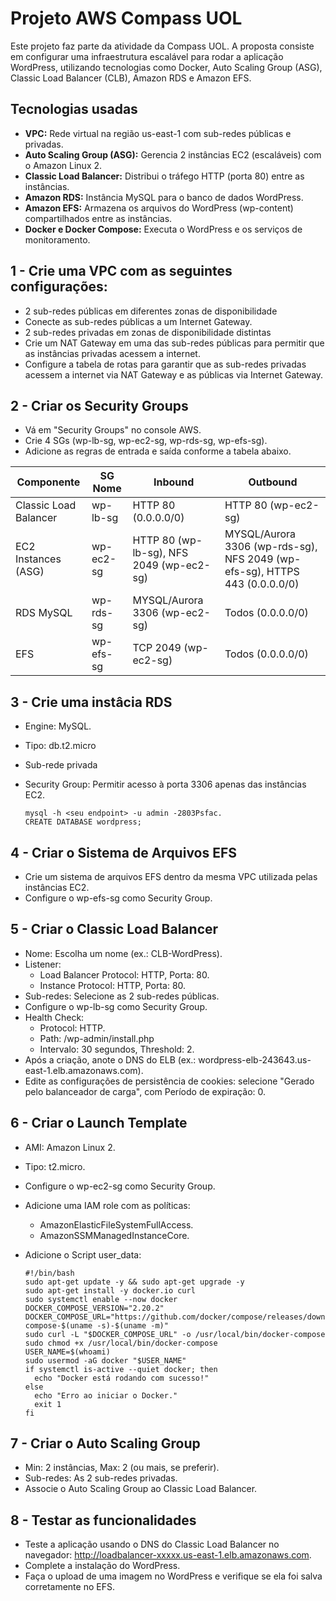 # Projeto AWS Compass UOL
Este projeto faz parte da atividade da Compass UOL. A proposta consiste em configurar uma infraestrutura escalável para rodar a aplicação WordPress, utilizando tecnologias como Docker, Auto Scaling Group (ASG), Classic Load Balancer (CLB), Amazon RDS e Amazon EFS.

## Tecnologias usadas
- **VPC:** Rede virtual na região us-east-1 com sub-redes públicas e privadas.
- **Auto Scaling Group (ASG):** Gerencia 2 instâncias EC2 (escaláveis) com o Amazon Linux 2.
- **Classic Load Balancer:** Distribui o tráfego HTTP (porta 80) entre as instâncias.
- **Amazon RDS:** Instância MySQL para o banco de dados WordPress.
- **Amazon EFS:** Armazena os arquivos do WordPress (wp-content) compartilhados entre as instâncias.
- **Docker e Docker Compose:** Executa o WordPress e os serviços de monitoramento.
  

## 1 - Crie uma VPC com as seguintes configurações:
- 2 sub-redes públicas em diferentes zonas de disponibilidade 
- Conecte as sub-redes públicas a um Internet Gateway.
- 2 sub-redes privadas em zonas de disponibilidade distintas
- Crie um NAT Gateway em uma das sub-redes públicas para permitir que as instâncias privadas acessem a internet.
- Configure a tabela de rotas para garantir que as sub-redes privadas acessem a internet via NAT Gateway e as públicas via Internet Gateway.

## 2 - Criar os Security Groups
- Vá em "Security Groups" no console AWS.
- Crie 4 SGs (wp-lb-sg, wp-ec2-sg, wp-rds-sg, wp-efs-sg).
- Adicione as regras de entrada e saída conforme a tabela abaixo.

| Componente | SG Nome | Inbound | Outbound |
|------------|--------|---------|----------|
| Classic Load Balancer |  wp-lb-sg  |  HTTP 80 (0.0.0.0/0) | HTTP 80 (wp-ec2-sg) |
| EC2 Instances (ASG) |	wp-ec2-sg |	HTTP 80 (wp-lb-sg), NFS 2049 (wp-ec2-sg) |	MYSQL/Aurora 3306 (wp-rds-sg), NFS 2049 (wp-efs-sg), HTTPS 443 (0.0.0.0/0) |
| RDS MySQL	| wp-rds-sg |	MYSQL/Aurora 3306 (wp-ec2-sg)| 	Todos (0.0.0.0/0) |
| EFS	| wp-efs-sg |	TCP 2049 (wp-ec2-sg) |	Todos (0.0.0.0/0) |

## 3 - Crie uma instâcia RDS
- Engine: MySQL.
- Tipo: db.t2.micro 
- Sub-rede privada 
- Security Group: Permitir acesso à porta 3306 apenas das instâncias EC2.

  ```
  mysql -h <seu endpoint> -u admin -2803Psfac.
  CREATE DATABASE wordpress;
  ```
  
## 4 - Criar o Sistema de Arquivos EFS
- Crie um sistema de arquivos EFS dentro da mesma VPC utilizada pelas instâncias EC2.
- Configure o wp-efs-sg como Security Group.

## 5 - Criar o Classic Load Balancer
- Nome: Escolha um nome (ex.: CLB-WordPress).
- Listener:
  - Load Balancer Protocol: HTTP, Porta: 80.
  - Instance Protocol: HTTP, Porta: 80.
- Sub-redes: Selecione as 2 sub-redes públicas.
- Configure o wp-lb-sg como Security Group.
- Health Check:
  - Protocol: HTTP.
  - Path: /wp-admin/install.php 
  - Intervalo: 30 segundos, Threshold: 2.
- Após a criação, anote o DNS do ELB (ex.: wordpress-elb-243643.us-east-1.elb.amazonaws.com).
- Edite as configurações de persistência de cookies: selecione "Gerado pelo balanceador de carga", com Período de expiração: 0.
  
## 6 - Criar o Launch Template
- AMI: Amazon Linux 2.
- Tipo: t2.micro.
- Configure o wp-ec2-sg como Security Group.
- Adicione uma IAM role com as políticas:
   - AmazonElasticFileSystemFullAccess.
   - AmazonSSMManagedInstanceCore.

- Adicione o Script user_data:

  ```
  #!/bin/bash
  sudo apt-get update -y && sudo apt-get upgrade -y
  sudo apt-get install -y docker.io curl
  sudo systemctl enable --now docker
  DOCKER_COMPOSE_VERSION="2.20.2"
  DOCKER_COMPOSE_URL="https://github.com/docker/compose/releases/download/v${DOCKER_COMPOSE_VERSION}/docker-compose-$(uname -s)-$(uname -m)"
  sudo curl -L "$DOCKER_COMPOSE_URL" -o /usr/local/bin/docker-compose
  sudo chmod +x /usr/local/bin/docker-compose
  USER_NAME=$(whoami)
  sudo usermod -aG docker "$USER_NAME"
  if systemctl is-active --quiet docker; then
    echo "Docker está rodando com sucesso!"
  else
    echo "Erro ao iniciar o Docker."
    exit 1
  fi
  ```

## 7 - Criar o Auto Scaling Group

- Min: 2 instâncias, Max: 2 (ou mais, se preferir).
- Sub-redes: As 2 sub-redes privadas.
- Associe o Auto Scaling Group ao Classic Load Balancer.

## 8 - Testar as funcionalidades

- Teste a aplicação usando o DNS do Classic Load Balancer no navegador: http://loadbalancer-xxxxx.us-east-1.elb.amazonaws.com.
- Complete a instalação do WordPress.
- Faça o upload de uma imagem no WordPress e verifique se ela foi salva corretamente no EFS.
